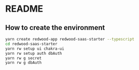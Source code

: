 # README
## How to create the environment
```sh
yarn create redwood-app redwood-saas-starter --typescript
cd redwood-saas-starter
yarn rw setup ui chakra-ui
yarn rw setup auth dbAuth
yarn rw g secret
yarn rw g dbAuth
```
